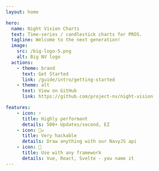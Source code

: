 ```yaml
---
layout: home

hero:
  name: Night Vision Charts
  text: Time-series / candlestick charts for PROS.
  tagline: Welcome to the next generation!
  image:
    src: /big-logo-5.png
    alt: Big NV logo
  actions:
    - theme: brand
      text: Get Started
      link: /guide/intro/getting-started
    - theme: alt
      text: View on GitHub
      link: https://github.com/project-nv/night-vision

features:
    - icon: ⚡️
      title: Highly performant
      details: 500+ Updates/second, EZ
    - icon: 🏴‍☠️
      title: Very hackable
      details: Draw anything with our NavyJS api
    - icon: 🧩
      title: Use with any framework
      details: Vue, React, Svelte - you name it
---
```

